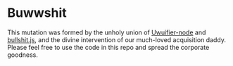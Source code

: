 # Buwwshit

This mutation was formed by the unholy union of [Uwuifier-node](https://github.com/Schotsl/Uwuifier-node) and [bullshit.js](https://github.com/mourner/bullshit.js), and the divine intervention of our much-loved acquisition daddy. Please feel free to use the code in this repo and spread the corporate goodness.
